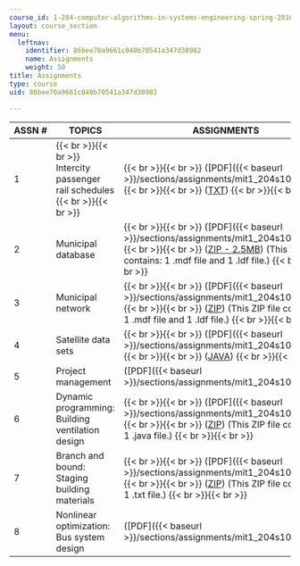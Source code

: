 ```yaml
---
course_id: 1-204-computer-algorithms-in-systems-engineering-spring-2010
layout: course_section
menu:
  leftnav:
    identifier: 86bee70a9661c040b70541a347d30982
    name: Assignments
    weight: 50
title: Assignments
type: course
uid: 86bee70a9661c040b70541a347d30982

---
```


| ASSN # | TOPICS | ASSIGNMENTS |
| --- | --- | --- |
| 1 |  {{< br >}}{{< br >}} Intercity passenger rail schedules {{< br >}}{{< br >}}  |  {{< br >}}{{< br >}} ([PDF]({{< baseurl >}}/sections/assignments/mit1_204s10_assn1)) {{< br >}}{{< br >}} ([TXT](/courses/civil-and-environmental-engineering/1-204-computer-algorithms-in-systems-engineering-spring-2010/assignments/acela.txt)) {{< br >}}{{< br >}}  |
| 2 | Municipal database |  {{< br >}}{{< br >}} ([PDF]({{< baseurl >}}/sections/assignments/mit1_204s10_assn2)) {{< br >}}{{< br >}} ([ZIP - 2.5MB](/coursemedia/1-204-computer-algorithms-in-systems-engineering-spring-2010/c879f74f1808a5cb167ce139bab3d795_Arlington1204RawData.zip)) (This ZIP file contains: 1 .mdf file and 1 .ldf file.) {{< br >}}{{< br >}}  |
| 3 | Municipal network |  {{< br >}}{{< br >}} ([PDF]({{< baseurl >}}/sections/assignments/mit1_204s10_assn3)) {{< br >}}{{< br >}} ([ZIP](/coursemedia/1-204-computer-algorithms-in-systems-engineering-spring-2010/b9ac25cad8271f55400b6b6c4241f49a_ArlingtonTiger_Data_HW3.zip)) (This ZIP file contains: 1 .mdf file and 1 .ldf file.) {{< br >}}{{< br >}}  |
| 4 | Satellite data sets |  {{< br >}}{{< br >}} ([PDF]({{< baseurl >}}/sections/assignments/mit1_204s10_assn4)) {{< br >}}{{< br >}} ([JAVA](/coursemedia/1-204-computer-algorithms-in-systems-engineering-spring-2010/15224b89b91de45596f8cb9a0c1dbe10_MergeMainFragment.java)) {{< br >}}{{< br >}}  |
| 5 | Project management | ([PDF]({{< baseurl >}}/sections/assignments/mit1_204s10_assn5)) |
| 6 | Dynamic programming: Building ventilation design |  {{< br >}}{{< br >}} ([PDF]({{< baseurl >}}/sections/assignments/mit1_204s10_assn6)) {{< br >}}{{< br >}} ([ZIP](/coursemedia/1-204-computer-algorithms-in-systems-engineering-spring-2010/7498c9225d5a550f9ab0d6f00914e869_DuctTestFragment.zip)) (This ZIP file contains: 1 .java file.) {{< br >}}{{< br >}}  |
| 7 | Branch and bound: Staging building materials |  {{< br >}}{{< br >}} ([PDF]({{< baseurl >}}/sections/assignments/mit1_204s10_assn7)) {{< br >}}{{< br >}} ([ZIP](/coursemedia/1-204-computer-algorithms-in-systems-engineering-spring-2010/ea201e28f995d90dd40fe00b16fd3513_itemweights.zip)) (This ZIP file contains: 1 .txt file.) {{< br >}}{{< br >}}  |
| 8 | Nonlinear optimization: Bus system design | ([PDF]({{< baseurl >}}/sections/assignments/mit1_204s10_assn8))